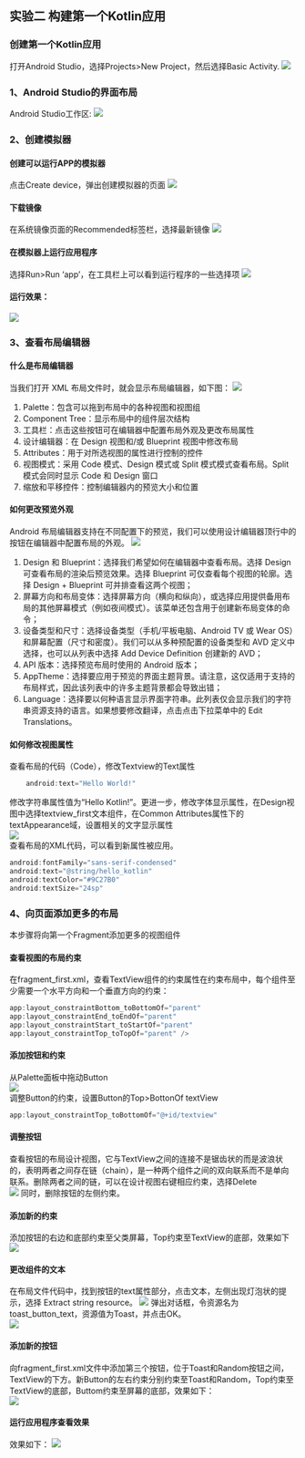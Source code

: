 ## 实验二 构建第一个Kotlin应用  
### 创建第一个Kotlin应用
打开Android Studio，选择Projects>New Project，然后选择Basic Activity.
![](/实验二/pic/屏幕截图%202023-04-25%20233947.png)
### 1、Android Studio的界面布局
Android Studio工作区:
![](/实验二/pic/屏幕截图%202023-04-26%20020038.png)
### 2、创建模拟器
#### 创建可以运行APP的模拟器
点击Create device，弹出创建模拟器的页面
![](/实验二/pic/屏幕截图%202023-04-26%20013447.png)
#### 下载镜像
在系统镜像页面的Recommended标签栏，选择最新镜像
![](/实验二/pic/屏幕截图%202023-04-26%20015001.png)
#### 在模拟器上运行应用程序  
选择Run>Run ‘app’，在工具栏上可以看到运行程序的一些选择项
![](/实验二/pic/屏幕截图%202023-04-26%20015316.png)
#### 运行效果：
![](/实验二/pic/屏幕截图%202023-04-26%20015827.png)
### 3、查看布局编辑器
#### 什么是布局编辑器
当我们打开 XML 布局文件时，就会显示布局编辑器，如下图：
![](/实验二/pic/5ecfaf8d09e2124426441482.jpg)
1. Palette：包含可以拖到布局中的各种视图和视图组
2. Component Tree：显示布局中的组件层次结构
3. 工具栏：点击这些按钮可在编辑器中配置布局外观及更改布局属性
4. 设计编辑器：在 Design 视图和/或 Blueprint 视图中修改布局
5. Attributes：用于对所选视图的属性进行控制的控件
6. 视图模式：采用 Code 模式、Design 模式或 Split 模式模式查看布局。Split 模式会同时显示 Code 和 Design 窗口
7. 缩放和平移控件：控制编辑器内的预览大小和位置
#### 如何更改预览外观
Android 布局编辑器支持在不同配置下的预览，我们可以使用设计编辑器顶行中的按钮在编辑器中配置布局的外观。
![](/实验二/pic/5ecfaf9b0987c94809160140.jpg)
1. Design 和 Blueprint：选择我们希望如何在编辑器中查看布局。选择 Design 可查看布局的渲染后预览效果。选择 Blueprint 可仅查看每个视图的轮廓。选择 Design + Blueprint 可并排查看这两个视图；
2. 屏幕方向和布局变体：选择屏幕方向（横向和纵向），或选择应用提供备用布局的其他屏幕模式（例如夜间模式）。该菜单还包含用于创建新布局变体的命令；
3. 设备类型和尺寸：选择设备类型（手机/平板电脑、Android TV 或 Wear OS）和屏幕配置（尺寸和密度）。我们可以从多种预配置的设备类型和 AVD 定义中选择，也可以从列表中选择 Add Device Definition 创建新的 AVD；
4. API 版本：选择预览布局时使用的 Android 版本；
5. AppTheme：选择要应用于预览的界面主题背景。请注意，这仅适用于支持的布局样式，因此该列表中的许多主题背景都会导致出错；
6. Language：选择要以何种语言显示界面字符串。此列表仅会显示我们的字符串资源支持的语言。如果想要修改翻译，点击点击下拉菜单中的 Edit Translations。  
#### 如何修改视图属性  
查看布局的代码（Code），修改Textview的Text属性 
```Kotlin
    android:text="Hello World!"
```
修改字符串属性值为“Hello Kotlin!”。更进一步，修改字体显示属性，在Design视图中选择textview_first文本组件，在Common Attributes属性下的 textAppearance域，设置相关的文字显示属性  
![](/实验二/pic/屏幕截图%202023-04-26%20153035.png)  
查看布局的XML代码，可以看到新属性被应用。
```Kotlin
android:fontFamily="sans-serif-condensed"
android:text="@string/hello_kotlin"
android:textColor="#9C27B0"
android:textSize="24sp"
```
### 4、向页面添加更多的布局
本步骤将向第一个Fragment添加更多的视图组件  
#### 查看视图的布局约束
在fragment_first.xml，查看TextView组件的约束属性在约束布局中，每个组件至少需要一个水平方向和一个垂直方向的约束：
```Kotlin
app:layout_constraintBottom_toBottomOf="parent"
app:layout_constraintEnd_toEndOf="parent"
app:layout_constraintStart_toStartOf="parent"
app:layout_constraintTop_toTopOf="parent" />
```
#### 添加按钮和约束  
从Palette面板中拖动Button  
![](/实验二/pic/屏幕截图%202023-04-26%20154359.png)  
调整Button的约束，设置Button的Top>BottonOf textView  
```java
app:layout_constraintTop_toBottomOf="@+id/textview" 
```
#### 调整按钮
查看按钮的布局设计视图，它与TextView之间的连接不是锯齿状的而是波浪状的，表明两者之间存在链（chain），是一种两个组件之间的双向联系而不是单向联系。删除两者之间的链，可以在设计视图右键相应约束，选择Delete  
![](/实验二/pic/屏幕截图%202023-04-27%20002357.png) 
同时，删除按钮的左侧约束。
#### 添加新的约束
添加按钮的右边和底部约束至父类屏幕，Top约束至TextView的底部，效果如下
![](/实验二/pic/屏幕截图%202023-04-27%20003428.png) 
#### 更改组件的文本
在布局文件代码中，找到按钮的text属性部分，点击文本，左侧出现灯泡状的提示，选择 Extract string resource。
![](/实验二/pic/屏幕截图%202023-04-27%20003725.png)
弹出对话框，令资源名为toast_button_text，资源值为Toast，并点击OK。  
![](/实验二/pic/屏幕截图%202023-04-27%20003910.png)
#### 添加新的按钮
向fragment_first.xml文件中添加第三个按钮，位于Toast和Random按钮之间，TextView的下方。新Button的左右约束分别约束至Toast和Random，Top约束至TextView的底部，Buttom约束至屏幕的底部，效果如下：  
![](/实验二/pic/屏幕截图%202023-04-27%20005854.png)
#### 运行应用程序查看效果
效果如下： 
![](/实验二/pic/屏幕截图%202023-04-27%20011106.png)

















